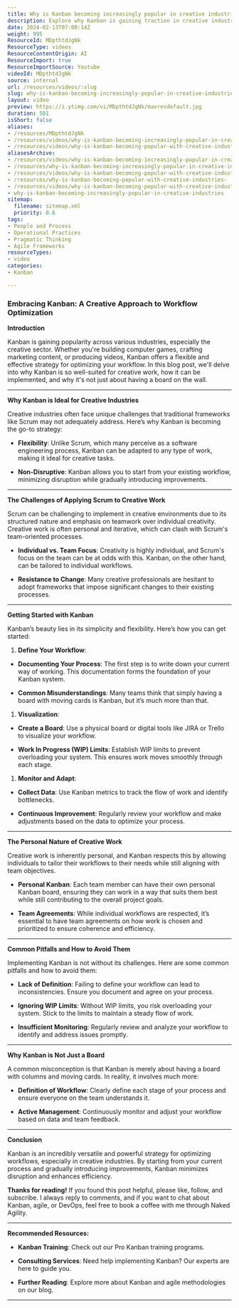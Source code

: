 ```yaml
---
title: Why is Kanban becoming increasingly popular in creative industries?
description: Explore why Kanban is gaining traction in creative industries! Discover its adaptability, core principles, and how it enhances workflow efficiency.
date: 2024-02-13T07:00:14Z
weight: 995
ResourceId: MDpthtdJgNk
ResourceType: videos
ResourceContentOrigin: AI
ResourceImport: true
ResourceImportSource: Youtube
videoId: MDpthtdJgNk
source: internal
url: /resources/videos/:slug
slug: why-is-kanban-becoming-increasingly-popular-in-creative-industries
layout: video
preview: https://i.ytimg.com/vi/MDpthtdJgNk/maxresdefault.jpg
duration: 581
isShort: false
aliases:
- /resources/MDpthtdJgNk
- /resources/videos/why-is-kanban-becoming-increasingly-popular-in-creative-industries
- /resources/videos/why-is-kanban-becoming-popular-with-creative-industries
aliasesArchive:
- /resources/videos/why-is-kanban-becoming-increasingly-popular-in-creative-industries
- /resources/why-is-kanban-becoming-increasingly-popular-in-creative-industries
- /resources/videos/why-is-kanban-becoming-popular-with-creative-industries-
- /resources/why-is-kanban-becoming-popular-with-creative-industries-
- /resources/videos/why-is-kanban-becoming-popular-with-creative-industries
- why-is-kanban-becoming-increasingly-popular-in-creative-industries
sitemap:
  filename: sitemap.xml
  priority: 0.6
tags:
- People and Process
- Operational Practices
- Pragmatic Thinking
- Agile Frameworks
resourceTypes:
- video
categories:
- Kanban

---
```

### Embracing Kanban: A Creative Approach to Workflow Optimization

**Introduction**

Kanban is gaining popularity across various industries, especially the creative sector. Whether you're building computer games, crafting marketing content, or producing videos, Kanban offers a flexible and effective strategy for optimizing your workflow. In this blog post, we'll delve into why Kanban is so well-suited for creative work, how it can be implemented, and why it's not just about having a board on the wall.



* * *

**Why Kanban is Ideal for Creative Industries**

Creative industries often face unique challenges that traditional frameworks like Scrum may not adequately address. Here’s why Kanban is becoming the go-to strategy:

- **Flexibility**: Unlike Scrum, which many perceive as a software engineering process, Kanban can be adapted to any type of work, making it ideal for creative tasks.

- **Non-Disruptive**: Kanban allows you to start from your existing workflow, minimizing disruption while gradually introducing improvements.

* * *

**The Challenges of Applying Scrum to Creative Work**

Scrum can be challenging to implement in creative environments due to its structured nature and emphasis on teamwork over individual creativity. Creative work is often personal and iterative, which can clash with Scrum's team-oriented processes.

- **Individual vs. Team Focus**: Creativity is highly individual, and Scrum's focus on the team can be at odds with this. Kanban, on the other hand, can be tailored to individual workflows.

- **Resistance to Change**: Many creative professionals are hesitant to adopt frameworks that impose significant changes to their existing processes.

* * *

**Getting Started with Kanban**

Kanban’s beauty lies in its simplicity and flexibility. Here’s how you can get started:

1. **Define Your Workflow**:

- **Documenting Your Process**: The first step is to write down your current way of working. This documentation forms the foundation of your Kanban system.

- **Common Misunderstandings**: Many teams think that simply having a board with moving cards is Kanban, but it’s much more than that.

1. **Visualization**:

- **Create a Board**: Use a physical board or digital tools like JIRA or Trello to visualize your workflow.

- **Work In Progress (WIP) Limits**: Establish WIP limits to prevent overloading your system. This ensures work moves smoothly through each stage.

1. **Monitor and Adapt**:

- **Collect Data**: Use Kanban metrics to track the flow of work and identify bottlenecks.

- **Continuous Improvement**: Regularly review your workflow and make adjustments based on the data to optimize your process.

* * *

**The Personal Nature of Creative Work**

Creative work is inherently personal, and Kanban respects this by allowing individuals to tailor their workflows to their needs while still aligning with team objectives.

- **Personal Kanban**: Each team member can have their own personal Kanban board, ensuring they can work in a way that suits them best while still contributing to the overall project goals.

- **Team Agreements**: While individual workflows are respected, it’s essential to have team agreements on how work is chosen and prioritized to ensure coherence and efficiency.

* * *

**Common Pitfalls and How to Avoid Them**

Implementing Kanban is not without its challenges. Here are some common pitfalls and how to avoid them:

- **Lack of Definition**: Failing to define your workflow can lead to inconsistencies. Ensure you document and agree on your process.

- **Ignoring WIP Limits**: Without WIP limits, you risk overloading your system. Stick to the limits to maintain a steady flow of work.

- **Insufficient Monitoring**: Regularly review and analyze your workflow to identify and address issues promptly.

* * *

**Why Kanban is Not Just a Board**

A common misconception is that Kanban is merely about having a board with columns and moving cards. In reality, it involves much more:

- **Definition of Workflow**: Clearly define each stage of your process and ensure everyone on the team understands it.

- **Active Management**: Continuously monitor and adjust your workflow based on data and team feedback.

* * *

**Conclusion**

Kanban is an incredibly versatile and powerful strategy for optimizing workflows, especially in creative industries. By starting from your current process and gradually introducing improvements, Kanban minimizes disruption and enhances efficiency.

**Thanks for reading!** If you found this post helpful, please like, follow, and subscribe. I always reply to comments, and if you want to chat about Kanban, agile, or DevOps, feel free to book a coffee with me through Naked Agility.

* * *

**Recommended Resources:**

- **Kanban Training**: Check out our Pro Kanban training programs.

- **Consulting Services**: Need help implementing Kanban? Our experts are here to guide you.

- **Further Reading**: Explore more about Kanban and agile methodologies on our blog.

* * *
